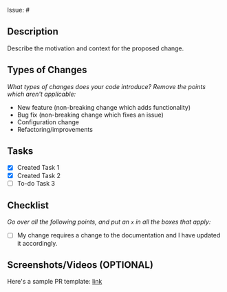 Issue: #

## Description

Describe the motivation and context for the proposed change.

## Types of Changes

_What types of changes does your code introduce? Remove the points which aren't applicable:_

- New feature (non-breaking change which adds functionality)
- Bug fix (non-breaking change which fixes an issue)
- Configuration change
- Refactoring/improvements

## Tasks

  - [x] Created Task 1
  - [x] Created Task 2
  - [ ] To-do Task 3

## Checklist

_Go over all the following points, and put an `x` in all the boxes that apply:_

- [ ] My change requires a change to the documentation and I have updated it accordingly.

## Screenshots/Videos (OPTIONAL)

Here's a sample PR template: [link](../../master/CONTRIBUTING.md#example-template-for-pull-request)
